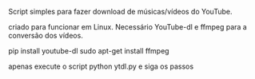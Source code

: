Script simples para fazer download de músicas/vídeos do YouTube.

criado para funcionar em Linux.
Necessário YouTube-dl e ffmpeg para a conversão dos vídeos.

pip install youtube-dl
sudo apt-get install ffmpeg

apenas execute o script python ytdl.py e siga os passos
